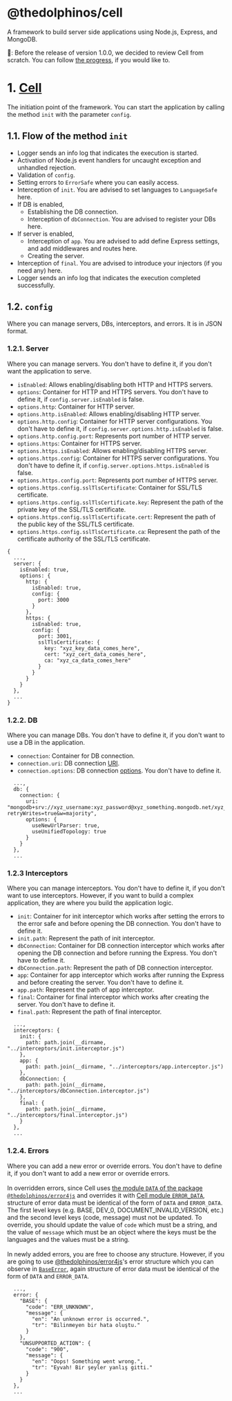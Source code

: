 # @thedolphinos/cell

A framework to build server side applications using Node.js, Express, and MongoDB.

👾: Before the release of version 1.0.0, we decided to review Cell from scratch. You can follow [the progress](https://github.com/thedolphinos/cell/blob/master/docs/ReviewProgress.txt), if you would like to.

# 1. [Cell](https://github.com/thedolphinos/cell/blob/master/lib/core/Cell.js)

The initiation point of the framework. You can start the application by calling the method `init` with the parameter `config`.

## 1.1. Flow of the method `init`

- Logger sends an info log that indicates the execution is started.
- Activation of Node.js event handlers for uncaught exception and unhandled rejection.
- Validation of `config`.
- Setting errors to `ErrorSafe` where you can easily access.
- Interception of `init`. You are advised to set languages to `LanguageSafe` here.
- If DB is enabled,
    - Establishing the DB connection.
    - Interception of `dbConnection`. You are advised to register your DBs here.
- If server is enabled,
    - Interception of `app`. You are advised to add define Express settings, and add middlewares and routes here.
    - Creating the server.
- Interception of `final`. You are advised to introduce your injectors (if you need any) here.
- Logger sends an info log that indicates the execution completed successfully.

## 1.2. `config`

Where you can manage servers, DBs, interceptors, and errors. It is in JSON format.

### 1.2.1. Server

Where you can manage servers. You don't have to define it, if you don't want the application to serve.

- `isEnabled`: Allows enabling/disabling both HTTP and HTTPS servers.
- `options`: Container for HTTP and HTTPS servers. You don't have to define it, if `config.server.isEnabled` is false.
- `options.http`: Container for HTTP server.
- `options.http.isEnabled`: Allows enabling/disabling HTTP server.
- `options.http.config`: Container for HTTP server configurations. You don't have to define it, if `config.server.options.http.isEnabled` is false.
- `options.http.config.port`: Represents port number of HTTP server.
- `options.https`: Container for HTTPS server.
- `options.https.isEnabled`: Allows enabling/disabling HTTPS server.
- `options.https.config`: Container for HTTPS server configurations. You don't have to define it, if `config.server.options.https.isEnabled` is false.
- `options.https.config.port`: Represents port number of HTTPS server.
- `options.https.config.sslTlsCertificate`: Container for SSL/TLS certificate.
- `options.https.config.sslTlsCertificate.key`: Represent the path of the private key of the SSL/TLS certificate.
- `options.https.config.sslTlsCertificate.cert`: Represent the path of the public key of the SSL/TLS certificate.
- `options.https.config.sslTlsCertificate.ca`: Represent the path of the certificate authority of the SSL/TLS certificate.

```
{
  ...,
  server: {
    isEnabled: true,
    options: {
      http: {
        isEnabled: true,
        config: {
          port: 3000
        }
      },
      https: {
        isEnabled: true,
        config: {
          port: 3001,
          sslTlsCertificate: {
            key: "xyz_key_data_comes_here",
            cert: "xyz_cert_data_comes_here",
            ca: "xyz_ca_data_comes_here"
          }
        }
      }
    }
  },
  ...
}
```

### 1.2.2. DB

Where you can manage DBs. You don't have to define it, if you don't want to use a DB in the application.

- `connection`: Container for DB connection.
- `connection.uri`: DB connection [URI](https://docs.mongodb.com/manual/reference/connection-string/).
- `connection.options`: DB connection [options](https://docs.mongodb.com/manual/reference/connection-string/#connection-options). You don't have to define it.

```
  ...,
  db: {
    connection: {
      uri: "mongodb+srv://xyz_username:xyz_password@xyz_something.mongodb.net/xyz_db?retryWrites=true&w=majority",
      options: {
        useNewUrlParser: true,
        useUnifiedTopology: true
      }
    }
  },
  ...
```

### 1.2.3 Interceptors

Where you can manage interceptors. You don't have to define it, if you don't want to use interceptors. However, if you want to build a complex application, they are where you build the application logic.

- `init`: Container for init interceptor which works after setting the errors to the error safe and before opening the DB connection. You don't have to define it.
- `init.path`: Represent the path of init interceptor.
- `dbConnection`: Container for DB connection interceptor which works after opening the DB connection and before running the Express. You don't have to define it.
- `dbConnection.path`: Represent the path of DB connection interceptor.
- `app`: Container for app interceptor which works after running the Express and before creating the server. You don't have to define it.
- `app.path`: Represent the path of app interceptor.
- `final`: Container for final interceptor which works after creating the server. You don't have to define it.
- `final.path`: Represent the path of final interceptor.

```
  ...,
  interceptors: {
    init: {
      path: path.join(__dirname, "../interceptors/init.interceptor.js")
    },
    app: {
      path: path.join(__dirname, "../interceptors/app.interceptor.js")
    },
    dbConnection: {
      path: path.join(__dirname, "../interceptors/dbConnection.interceptor.js")
    },
    final: {
      path: path.join(__dirname, "../interceptors/final.interceptor.js")
    }
  },
  ...
```

### 1.2.4. Errors

Where you can add a new error or override errors. You don't have to define it, if you don't want to add a new error or override errors.
\
\
In overridden errors, since Cell uses [the module `DATA` of the package `@thedolphinos/error4js`](https://github.com/thedolphinos/error4js/blob/master/lib/DATA.json) and overrides it with [Cell module `ERROR_DATA`](https://github.com/thedolphinos/cell/blob/master/lib/helpers/ERROR_DATA.json), structure of error data must be identical of the form of `DATA` and `ERROR_DATA`. The first level keys (e.g. BASE, DEV_0, DOCUMENT_INVALID_VERSION, etc.) and the second level keys (code, message) must not be updated. To override, you should update the value of `code` which must be a string, and the value of `message` which must be an object where the keys must be the languages and the values must be a string.
\
\
In newly added errors, you are free to choose any structure. However, if you are going to use [@thedolphinos/error4js](https://github.com/thedolphinos/error4js)'s error structure which you can observe in [`BaseError`](https://github.com/thedolphinos/error4js/blob/master/lib/core/BaseError.js), again structure of error data must be identical of the form of `DATA` and `ERROR_DATA`.

```
  ...,
  error: {
    "BASE": {
      "code": "ERR_UNKNOWN",
      "message": {
        "en": "An unknown error is occurred.",
        "tr": "Bilinmeyen bir hata oluştu."
      }
    },
    "UNSUPPORTED_ACTION": {
      "code": "900",
      "message": {
        "en": "Oops! Something went wrong.",
        "tr": "Eyvah! Bir şeyler yanlış gitti."
      }
    }
  },
  ...
```
